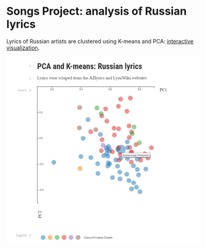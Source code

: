 # Songs Project: analysis of Russian lyrics

Lyrics of Russian artists are clustered using K-means and PCA: [interactive visualization](https://beta.observablehq.com/@kor-al/pca-and-k-means-lyrics-of-some-russian-artists).

![results](https://github.com/kor-al/songs_project/blob/master/example_scr.png)
